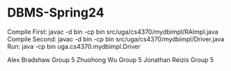 # DBMS-Spring24

Compile First: javac -d bin -cp bin src/uga/cs4370/mydbimpl/RAImpl.java<br> 
Compile Second: javac -d bin -cp bin src/uga/cs4370/mydbimpl/Driver.java<br>
Run: java -cp bin uga.cs4370.mydbimpl.Driver<br>

Alex Bradshaw Group 5
Zhuohong Wu Group 5
Jonathan Reizis Group 5
